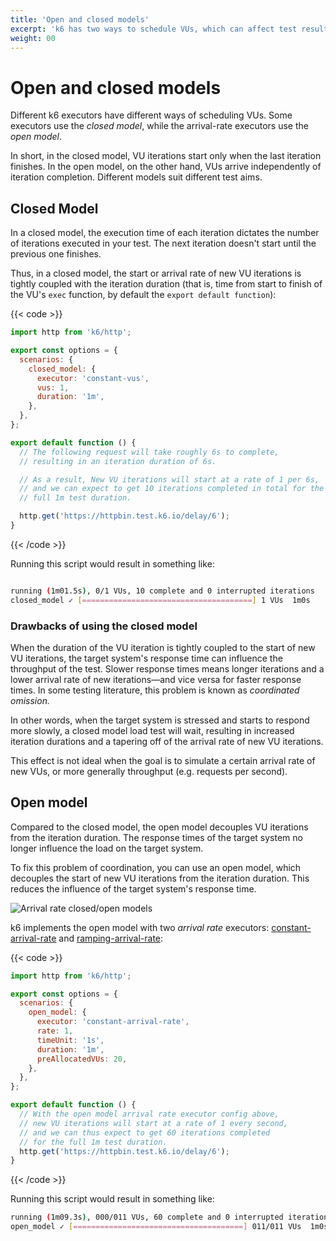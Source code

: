 ```yaml
---
title: 'Open and closed models'
excerpt: 'k6 has two ways to schedule VUs, which can affect test results. k6 implements the open model in its arrival-rate executors.'
weight: 00
---
```


# Open and closed models

Different k6 executors have different ways of scheduling VUs.
Some executors use the _closed model_, while the arrival-rate executors use the _open model_.

In short, in the closed model, VU iterations start only when the last iteration finishes.
In the open model, on the other hand, VUs arrive independently of iteration completion.
Different models suit different test aims.

## Closed Model

In a closed model, the execution time of each iteration dictates the
number of iterations executed in your test.
The next iteration doesn't start until the previous one finishes.

Thus, in a closed model, the start or arrival rate of
new VU iterations is tightly coupled with the iteration duration (that is, time from start
to finish of the VU's `exec` function, by default the `export default function`):

{{< code >}}

```javascript
import http from 'k6/http';

export const options = {
  scenarios: {
    closed_model: {
      executor: 'constant-vus',
      vus: 1,
      duration: '1m',
    },
  },
};

export default function () {
  // The following request will take roughly 6s to complete,
  // resulting in an iteration duration of 6s.

  // As a result, New VU iterations will start at a rate of 1 per 6s,
  // and we can expect to get 10 iterations completed in total for the
  // full 1m test duration.

  http.get('https://httpbin.test.k6.io/delay/6');
}
```

{{< /code >}}

Running this script would result in something like:

```bash

running (1m01.5s), 0/1 VUs, 10 complete and 0 interrupted iterations
closed_model ✓ [======================================] 1 VUs  1m0s

```

### Drawbacks of using the closed model

When the duration of the VU iteration is tightly coupled to the start of new VU iterations,
the target system's response time can influence the throughput of the test.
Slower response times means longer iterations and a lower arrival rate of new iterations―and vice versa for faster response times.
In some testing literature, this problem is known as _coordinated omission._

In other words, when the target system is stressed and starts to respond more
slowly, a closed model load test will wait, resulting in increased
iteration durations and a tapering off of the arrival rate of new VU iterations.

This effect is not ideal when the goal is to simulate a certain arrival rate of new VUs,
or more generally throughput (e.g. requests per second).

## Open model

Compared to the closed model, the open model decouples VU iterations from
the iteration duration.
The response times of the target system no longer
influence the load on the target system.

To fix this problem of coordination, you can use an open model,
which decouples the start of new VU iterations from the iteration duration.
This reduces the influence of the target system's response time.

![Arrival rate closed/open models](/media/docs/k6-oss/arrival-rate-open-closed-model.png)

k6 implements the open model with two _arrival rate_ executors:
[constant-arrival-rate](/using-k6/scenarios/executors/constant-arrival-rate) and [ramping-arrival-rate](https://grafana.com/docs/k6/<K6_VERSION>/using-k6/scenarios/executors/ramping-arrival-rate):

{{< code >}}

```javascript
import http from 'k6/http';

export const options = {
  scenarios: {
    open_model: {
      executor: 'constant-arrival-rate',
      rate: 1,
      timeUnit: '1s',
      duration: '1m',
      preAllocatedVUs: 20,
    },
  },
};

export default function () {
  // With the open model arrival rate executor config above,
  // new VU iterations will start at a rate of 1 every second,
  // and we can thus expect to get 60 iterations completed
  // for the full 1m test duration.
  http.get('https://httpbin.test.k6.io/delay/6');
}
```

{{< /code >}}

Running this script would result in something like:

```bash
running (1m09.3s), 000/011 VUs, 60 complete and 0 interrupted iterations
open_model ✓ [======================================] 011/011 VUs  1m0s  1 iters/s
```
